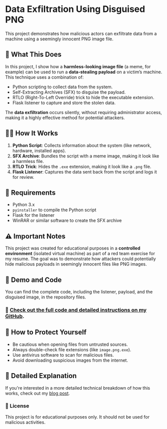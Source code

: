 # Data Exfiltration Using Disguised PNG

This project demonstrates how malicious actors can exfiltrate data from a machine using a seemingly innocent PNG image file.

## 🚨 **What This Does**

In this project, I show how a **harmless-looking image file** (a meme, for example) can be used to run a **data-stealing payload** on a victim’s machine. This technique uses a combination of:

- Python scripting to collect data from the system.
- Self-Extracting Archives (SFX) to disguise the payload.
- RTLO (Right-To-Left Override) trick to hide the executable extension.
- Flask listener to capture and store the stolen data.
  
The **data exfiltration** occurs silently, without requiring administrator access, making it a highly effective method for potential attackers.

## 🧑‍💻 **How It Works**

1. **Python Script**: Collects information about the system (like network, hardware, installed apps).
2. **SFX Archive**: Bundles the script with a meme image, making it look like a harmless file.
3. **RTLO Trick**: Hides the `.exe` extension, making it look like a `.png` file.
4. **Flask Listener**: Captures the data sent back from the script and logs it for review.

## 🔧 **Requirements**

- Python 3.x
- `pyinstaller` to compile the Python script
- Flask for the listener
- WinRAR or similar software to create the SFX archive

## ⚠️ **Important Notes**

This project was created for educational purposes in a **controlled environment** (isolated virtual machine) as part of a red team exercise for my resume. The goal was to demonstrate how attackers could potentially hide malicious payloads in seemingly innocent files like PNG images.

## 🚀 **Demo and Code**

You can find the complete code, including the listener, payload, and the disguised image, in the repository files.

### 🔗 [Check out the full code and detailed instructions on my GitHub](#).

## 🔐 **How to Protect Yourself**

- Be cautious when opening files from untrusted sources.
- Always double-check file extensions (like `image.png.exe`).
- Use antivirus software to scan for malicious files.
- Avoid downloading suspicious images from the internet.

## 📖 **Detailed Explanation**

If you're interested in a more detailed technical breakdown of how this works, check out my [blog post](https://www.linkedin.com/feed/update/urn:li:ugcPost:7328233066697547776/).


### 📝 **License**

This project is for educational purposes only. It should not be used for malicious activities.

